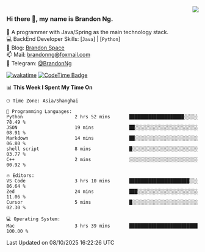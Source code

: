 <img  align="right" src="https://github-readme-stats-brandon0824.vercel.app/api/top-langs/?username=brandon0824&layout=compact">

### Hi there 👋, my name is Brandon Ng.

🌱 A programmer with Java/Spring as the main technology stack.  
💻 BackEnd Developer Skills: [`Java`] | [`Python`]  
📝 Blog: [Brandon Space](https://blog.brandonng.cc)  
📫 Mail: brandonng@foxmail.com  
📰 Telegram: [@BrandonNg](https://t.me/BrandonNg24)  

[![wakatime](https://wakatime.com/badge/user/940cafbf-f9d5-4b24-9a07-19bb072f52bb.svg)](https://wakatime.com/@940cafbf-f9d5-4b24-9a07-19bb072f52bb)
[![CodeTime Badge](https://shields.jannchie.com/endpoint?style=plastic&color=&url=https%3A%2F%2Fapi.codetime.dev%2Fv3%2Fusers%2Fshield%3Fuid%3D128%26minutes%3D10080)](https://codetime.dev)

<!--START_SECTION:waka-->
📊 **This Week I Spent My Time On** 

```text
🕑︎ Time Zone: Asia/Shanghai

💬 Programming Languages: 
Python                   2 hrs 52 mins       ████████████████████░░░░░   78.49 % 
JSON                     19 mins             ██░░░░░░░░░░░░░░░░░░░░░░░   08.91 % 
Markdown                 14 mins             ██░░░░░░░░░░░░░░░░░░░░░░░   06.80 % 
shell script             8 mins              █░░░░░░░░░░░░░░░░░░░░░░░░   03.77 % 
C++                      2 mins              ░░░░░░░░░░░░░░░░░░░░░░░░░   00.92 % 

🔥 Editors: 
VS Code                  3 hrs 10 mins       ██████████████████████░░░   86.64 % 
Zed                      24 mins             ███░░░░░░░░░░░░░░░░░░░░░░   11.06 % 
Cursor                   5 mins              █░░░░░░░░░░░░░░░░░░░░░░░░   02.30 % 

💻 Operating System: 
Mac                      3 hrs 39 mins       █████████████████████████   100.00 % 
```


 Last Updated on 08/10/2025 16:22:26 UTC
<!--END_SECTION:waka-->
